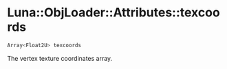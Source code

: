 # Luna::ObjLoader::Attributes::texcoords

```c++
Array<Float2U> texcoords
```

The vertex texture coordinates array. 

